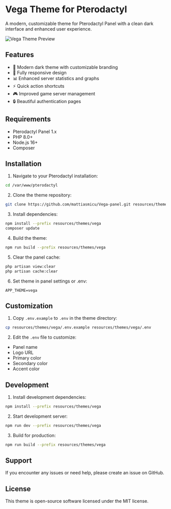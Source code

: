 # Vega Theme for Pterodactyl

A modern, customizable theme for Pterodactyl Panel with a clean dark interface and enhanced user experience.

![Vega Theme Preview](preview.png)

## Features

- 🎨 Modern dark theme with customizable branding
- 📱 Fully responsive design
- 📊 Enhanced server statistics and graphs
- ⚡ Quick action shortcuts
- 🎮 Improved game server management
- 🔒 Beautiful authentication pages

## Requirements

- Pterodactyl Panel 1.x
- PHP 8.0+
- Node.js 16+
- Composer

## Installation

1. Navigate to your Pterodactyl installation:
```bash
cd /var/www/pterodactyl
```

2. Clone the theme repository:
```bash
git clone https://github.com/mattiasmicu/Vega-panel.git resources/themes/vega
```

3. Install dependencies:
```bash
npm install --prefix resources/themes/vega
composer update
```

4. Build the theme:
```bash
npm run build --prefix resources/themes/vega
```

5. Clear the panel cache:
```bash
php artisan view:clear
php artisan cache:clear
```

6. Set theme in panel settings or .env:
```
APP_THEME=vega
```

## Customization

1. Copy `.env.example` to `.env` in the theme directory:
```bash
cp resources/themes/vega/.env.example resources/themes/vega/.env
```

2. Edit the `.env` file to customize:
- Panel name
- Logo URL
- Primary color
- Secondary color
- Accent color

## Development

1. Install development dependencies:
```bash
npm install --prefix resources/themes/vega
```

2. Start development server:
```bash
npm run dev --prefix resources/themes/vega
```

3. Build for production:
```bash
npm run build --prefix resources/themes/vega
```

## Support

If you encounter any issues or need help, please create an issue on GitHub.

## License

This theme is open-source software licensed under the MIT license.
